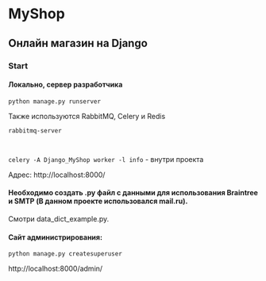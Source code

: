 # MyShop

## Онлайн магазин на Django
### Start
#### Локально, сервер разработчика

<code>python manage.py runserver</code>

Также используются RabbitMQ, Celery и Redis

<code>rabbitmq-server

celery -A Django_MyShop worker -l info</code> - внутри проекта

Адрес: http://localhost:8000/


#### Необходимо создать .py файл с данными для  использования Braintree и SMTP (В данном проекте использовался mail.ru).

Смотри data_dict_example.py.


#### Cайт администрирования:

<code>python manage.py createsuperuser</code>

http://localhost:8000/admin/